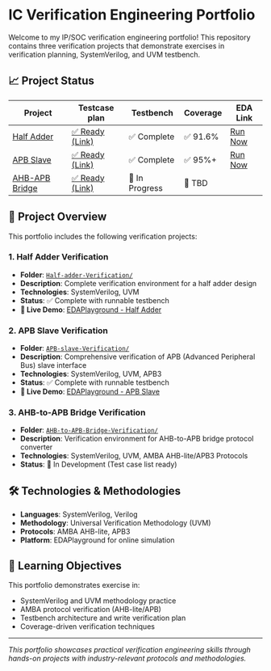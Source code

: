 # IC Verification Engineering Portfolio

Welcome to my IP/SOC verification engineering portfolio! This repository contains three verification projects that demonstrate exercises in verification planning, SystemVerilog, and UVM testbench.

## 📈 Project Status

| Project | Testcase plan | Testbench | Coverage | EDA Link |
|---------|-----------|----------|---------------|----------|
| [Half Adder](https://github.com/chenshowa/IC-Verification-Portfolio/tree/main/Half-adder-Verification) | [✅ Ready (Link)](https://github.com/chenshowa/IC-Verification-Portfolio/blob/main/Half-adder-Verification/testcase_plan.pdf)| ✅ Complete | ✅ 91.6%  | [Run Now](https://www.edaplayground.com/x/CPq6) |
| [APB Slave](https://github.com/chenshowa/IC-Verification-Portfolio/tree/main/APB-slave-Verification) | [✅ Ready (Link)](https://github.com/chenshowa/IC-Verification-Portfolio/blob/main/APB-slave-Verification/testcase_plan.pdf)| ✅ Complete | ✅ 95%+  | [Run Now](https://www.edaplayground.com/x/7_3E) |
| [AHB-APB Bridge](https://github.com/chenshowa/IC-Verification-Portfolio/tree/main/AHB-to-APB-Bridge-Verification) | [✅ Ready (Link)](https://github.com/chenshowa/IC-Verification-Portfolio/blob/main/AHB-to-APB-Bridge-Verification/testcase_plan.xlsx)| 🚧 In Progress | 🚧 TBD  |  |


## 📁 Project Overview

This portfolio includes the following verification projects:

### 1. Half Adder Verification
- **Folder**: [`Half-adder-Verification/`](https://github.com/chenshowa/IC-Verification-Portfolio/tree/main/Half-adder-Verification)
- **Description**: Complete verification environment for a half adder design
- **Technologies**: SystemVerilog, UVM
- **Status**: ✅ Complete with runnable testbench
- **🔗 Live Demo**: [EDAPlayground - Half Adder](https://www.edaplayground.com/x/CPq6)

### 2. APB Slave Verification  
- **Folder**: [`APB-slave-Verification/`](https://github.com/chenshowa/IC-Verification-Portfolio/tree/main/APB-slave-Verification)
- **Description**: Comprehensive verification of APB (Advanced Peripheral Bus) slave interface
- **Technologies**: SystemVerilog, UVM, APB3
- **Status**: ✅ Complete with runnable testbench
- **🔗 Live Demo**: [EDAPlayground - APB Slave](https://www.edaplayground.com/x/7_3E)

### 3. AHB-to-APB Bridge Verification
- **Folder**: [`AHB-to-APB-Bridge-Verification/`](https://github.com/chenshowa/IC-Verification-Portfolio/tree/main/AHB-to-APB-Bridge-Verification)
- **Description**: Verification environment for AHB-to-APB bridge protocol converter
- **Technologies**: SystemVerilog, UVM, AMBA AHB-lite/APB3 Protocols
- **Status**: 🚧 In Development (Test case list ready)


## 🛠️ Technologies & Methodologies

- **Languages**: SystemVerilog, Verilog
- **Methodology**: Universal Verification Methodology (UVM)
- **Protocols**: AMBA AHB-lite,  APB3
- **Platform**: EDAPlayground for online simulation

## 🎯 Learning Objectives

This portfolio demonstrates exercise in:
- SystemVerilog and UVM methodology practice
- AMBA protocol verification (AHB-lite/APB)
- Testbench architecture and write verification plan
- Coverage-driven verification techniques






---

*This portfolio showcases practical verification engineering skills through hands-on projects with industry-relevant protocols and methodologies.*